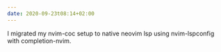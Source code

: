 ```yaml
---
date: 2020-09-23t08:14+02:00
---
```


I migrated my nvim-coc setup to native neovim lsp using nvim-lspconfig with completion-nvim.
